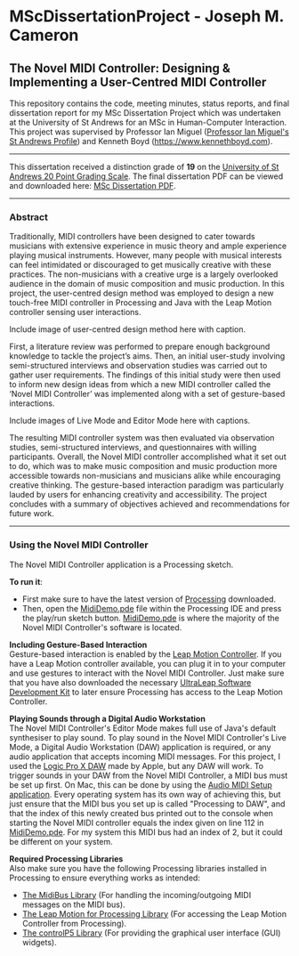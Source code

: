 # MScDissertationProject - Joseph M. Cameron
## The Novel MIDI Controller: Designing & Implementing a User-Centred MIDI Controller
This repository contains the code, meeting minutes, status reports, and final dissertation report for my MSc Dissertation Project which was undertaken at the University of St Andrews for an MSc in Human-Computer Interaction.
This project was supervised by Professor Ian Miguel ([Professor Ian Miguel's St Andrews Profile](https://www.st-andrews.ac.uk/computer-science/people/ijm)) and Kenneth Boyd  (https://www.kennethboyd.com).

-----------------------------------

This dissertation received a distinction grade of **19** on the [University of St Andrews 20 Point Grading Scale](https://www.st-andrews.ac.uk/policy/academic-policies-assessment-examination-and-award-common-reporting-scale/common-reporting-scale.pdf).
The final dissertation PDF can be viewed and downloaded here: [MSc Dissertation PDF](Dissertation/The_Novel_MIDI_Controller_MSc_Dissertation_by_Joseph_Cameron.pdf).

-----------------------------------

### Abstract
Traditionally, MIDI controllers have been designed to cater towards musicians with extensive experience in music theory and ample experience playing musical instruments.
However, many people with musical interests can feel intimidated or discouraged to get musically creative with these practices.
The non-musicians with a creative urge is a largely overlooked audience in the domain of music composition and music production.
In this project, the user-centred design method was employed to design a new touch-free MIDI controller in Processing and Java with the Leap Motion controller sensing user interactions.

Include image of user-centred design method here with caption.

First, a literature review was performed to prepare enough background knowledge to tackle the project’s aims.
Then, an initial user-study involving semi-structured interviews and observation studies was carried out to gather user requirements.
The findings of this initial study were then used to inform new design ideas from which a new MIDI controller called the ‘Novel MIDI Controller’ was implemented along with a set of gesture-based interactions.

Include images of Live Mode and Editor Mode here with captions.

The resulting MIDI controller system was then evaluated via observation studies, semi-structured interviews, and questionnaires with willing participants.
Overall, the Novel MIDI controller accomplished what it set out to do, which was to make music composition and music production more accessible towards non-musicians and musicians alike while encouraging creative thinking.
The gesture-based interaction paradigm was particularly lauded by users for enhancing creativity and accessibility.
The project concludes with a summary of objectives achieved and recommendations for future work.

-----------------------------------

### Using the Novel MIDI Controller

The Novel MIDI Controller application is a Processing sketch.

**To run it**:
* First make sure to have the latest version of [Processing](https://processing.org) downloaded.
* Then, open the [MidiDemo.pde](NovelMidiController/MidiDemo/MidiDemo.pde) file within the Processing IDE and press the play/run sketch button. [MidiDemo.pde](NovelMidiController/MidiDemo/MidiDemo.pde) is where the majority of the Novel MIDI Controller's software is located.

**Including Gesture-Based Interaction**  
Gesture-based interaction is enabled by the [Leap Motion Controller](https://www.ultraleap.com/product/leap-motion-controller/).
If you have a Leap Motion controller available, you can plug it in to your computer and use gestures to interact with the Novel MIDI Controller.
Just make sure that you have also downloaded the necessary [UltraLeap Software Development Kit](https://developer.leapmotion.com) to later ensure Processing has access to the Leap Motion Controller.

**Playing Sounds through a Digital Audio Workstation**  
The Novel MIDI Controller's Editor Mode makes full use of Java's default synthesiser to play sound.
To play sound in the Novel MIDI Controller's Live Mode, a Digital Audio Workstation (DAW) application is required, or any audio application that accepts incoming MIDI messages.
For this project, I used the [Logic Pro X DAW](https://www.apple.com/uk/logic-pro/) made by Apple, but any DAW will work.
To trigger sounds in your DAW from the Novel MIDI Controller, a MIDI bus must be set up first.
On Mac, this can be done by using the [Audio MIDI Setup application](https://support.apple.com/en-gb/guide/audio-midi-setup/ams875bae1e0/mac).
Every operating system has its own way of achieving this, but just ensure that the MIDI bus you set up is called "Processing to DAW", and that the index of this newly created bus printed out to the console when starting the Novel MIDI controller equals the index given on line 112 in [MidiDemo.pde](NovelMidiController/MidiDemo/MidiDemo.pde).
For my system this MIDI bus had an index of 2, but it could be different on your system.

**Required Processing Libraries**  
Also make sure you have the following Processing libraries installed in Processing to ensure everything works as intended:
* [The MidiBus Library](http://www.smallbutdigital.com/projects/themidibus/) (For handling the incoming/outgoing MIDI messages on the MIDI bus).
* [The Leap Motion for Processing Library](https://github.com/nok/leap-motion-processing) (For accessing the Leap Motion Controller from Processing).
* [The controlP5 Library](https://www.sojamo.de/libraries/controlP5/) (For providing the graphical user interface (GUI) widgets).

